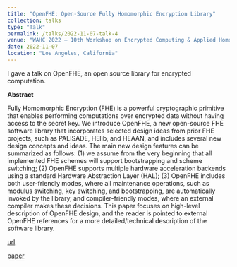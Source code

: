 ```yaml
---
title: "OpenFHE: Open-Source Fully Homomorphic Encryption Library"
collection: talks
type: "Talk"
permalink: /talks/2022-11-07-talk-4
venue: "WAHC 2022 – 10th Workshop on Encrypted Computing & Applied Homomorphic Cryptography"
date: 2022-11-07
location: "Los Angeles, California"
---
```


I gave a talk on OpenFHE, an open source library for encrypted computation.

**Abstract**

Fully Homomorphic Encryption (FHE) is a powerful cryptographic primitive that enables performing computations over encrypted data without having access to the secret key. We introduce OpenFHE, a new open-source FHE software library that incorporates selected design ideas from prior FHE projects, such as PALISADE, HElib, and HEAAN, and includes several new design concepts and ideas. The main new design features can be summarized as follows: (1) we assume from the very beginning that all implemented FHE schemes will support bootstrapping and scheme switching; (2) OpenFHE supports multiple hardware acceleration backends using a standard Hardware Abstraction Layer (HAL); (3) OpenFHE includes both user-friendly modes, where all maintenance operations, such as modulus switching, key switching, and bootstrapping, are automatically invoked by the library, and compiler-friendly modes, where an external compiler makes these decisions. This paper focuses on high-level description of OpenFHE design, and the reader is pointed to external OpenFHE references for a more detailed/technical description of the software library.

[url](https://seafile.cloud.uni-hannover.de/f/8aca9e85f2ff46789b48/?dl=1)

[paper](https://dl.acm.org/doi/abs/10.1145/3560827.3563379)